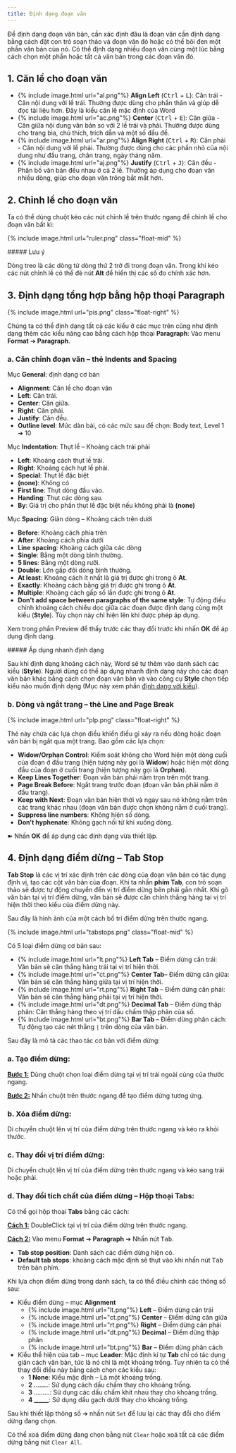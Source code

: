 ```yaml
---
title: Định dạng đoạn văn
---
```


Để định dạng đoạn văn bản, cần xác định đâu là đoạn văn cần định dạng bằng cách đặt con trỏ soạn thảo và đoạn văn đó hoặc có thể bôi đen một phần văn bản của nó. Có thể định dạng nhiều đoạn văn cùng một lúc bằng cách chọn một phần hoặc tất cả văn bản trong các đoạn văn đó.

## 1. Căn lề cho đoạn văn

- <span>{% include image.html url="al.png"%}<span> **Align Left** (<kbd>Ctrl</kbd> + <kbd>L</kbd>): Căn trái - Căn nội dung với lề trái. Thường được dùng cho phần thân và giúp dễ đọc tài liệu hơn. Đây là kiểu căn lề mặc định của Word
- <span>{% include image.html url="ac.png"%}<span> **Center** (<kbd>Ctrl</kbd> + <kbd>E</kbd>): Căn giữa - Căn giữa nội dung văn bản so với 2 lề trái và phải. Thường được dùng cho trang bìa, chú thích, trích dẫn và một số đầu đề.
- <span>{% include image.html url="ar.png"%}<span> **Align Right** (<kbd>Ctrl</kbd> + <kbd>R</kbd>): Căn phải - Căn nội dung với lề phải. Thường được dùng cho các phần nhỏ của nội dung như đầu trang, chân trang, ngày tháng năm.
- <span>{% include image.html url="aj.png"%}<span> **Justify** (<kbd>Ctrl</kbd> + <kbd>J</kbd>): Căn đều - Phân bố văn bản đều nhau ở cả 2 lề. Thường áp dụng cho đoạn văn nhiều dòng, giúp cho đoạn văn trông bắt mắt hơn.

## 2. Chỉnh lề cho đoạn văn

Ta có thể dùng chuột kéo các nút chỉnh lề trên thước ngang để chỉnh lề cho đoạn văn bất kì:

{% include image.html url="ruler.png" class="float-mid" %}

<div class="note primary" markdown="1">
##### Lưu ý

Dòng treo là các dòng từ dòng thứ 2 trở đi trong đoạn văn. Trong khi kéo các nút chỉnh lề có thể đè nút **Alt** để hiển thị các số đo chính xác hơn.
</div>

## 3. Định dạng tổng hợp bằng hộp thoại Paragraph

{% include image.html url="pis.png" class="float-right" %}

Chúng ta có thể định dạng tất cả các kiểu ở các mục trên cũng như định dạng thêm các kiểu nâng cao bằng cách hộp thoại **Paragraph**: Vào menu **Format** ➔ **Paragraph**.

### a. Căn chỉnh đoạn văn – thẻ **Indents and Spacing**

Mục **General**: định dạng cơ bản

- **Alignment**: Căn lề cho đoạn văn
- **Left**: Căn trái.
- **Center**: Căn giữa.
- **Right**: Căn phải.
- **Justify**: Căn đều.
- **Outline level**: Mức dàn bài, có các mức sau để chọn: Body text, Level 1 ➔ 10

Mục **Indentation**: Thụt lề – Khoảng cách trái phải

- **Left**: Khoảng cách thụt lề trái.
- **Right**: Khoảng cách hụt lề phải.
- **Special**: Thụt lề đặc biệt
- **(none)**: Không có
- **First line**: Thụt dòng đầu vào.
- **Handing**: Thụt các dòng sau.
- **By**: Giá trị cho phần thụt lề đặc biệt nếu không phải là **(none)**

Mục **Spacing**: Giãn dòng – Khoảng cách trên dưới

- **Before**: Khoảng cách phía trên
- **After**: Khoảng cách phía dưới
- **Line** **spacing**: Khoảng cách giữa các dòng
- **Single**: Bằng một dòng bình thường.
- **5 lines**: Bằng một dòng rưỡi.
- **Double**: Lớn gấp đôi dòng bình thường.
- **At least**: Khoảng cách ít nhất là giá trị được ghi trong ô **At**.
- **Exactly**: Khoảng cách bằng giá trị được ghi trong ô **At**.
- **Multiple**: Khoảng cách gấp số lần được ghi trong ô **At**.
- **Don't add space between paragraphs of the same style**: Tự động điều chỉnh khoảng cách chiều dọc giữa các đoạn được định dạng cùng một kiểu (**Style**). Tùy chọn này chỉ hiện lên khi được phép áp dụng.

Xem trong phần Preview để thấy trước các thay đổi trước khi nhấn **OK** để áp dụng định dạng.

<div class="note danger" markdown="1">
##### Áp dụng nhanh định dạng

Sau khi định dạng khoảng cách này, Word sẽ tự thêm vào danh sách các kiểu (**Style**). Người dùng có thể áp dụng nhanh định dạng này cho các đoạn văn bản khác bằng cách chọn đoạn văn bản và vào công cụ **Style** chọn tiếp kiểu nào muốn định dạng (Mục này xem phần [định dạng với kiểu](/it/word/styles)).
</div>

### b. Dòng và ngắt trang – thẻ **Line and Page Break**

{% include image.html url="plp.png" class="float-right" %}

Thẻ này chứa các lựa chọn điều khiển điều gì xảy ra nếu dòng hoặc đoạn văn bản bị ngắt qua một trang. Bao gồm các lựa chọn:

- **Widow/Orphan Control**: Kiểm soát không cho Word hiện một dòng cuối của đoạn ở đầu trang (hiện tượng này gọi là **Widow**) hoặc hiện một dòng đầu của đoạn ở cuối trang (hiện tượng này gọi là **Orphan**).
- **Keep Lines Together**: Đoạn văn bản phải nằm trọn trên một trang.
- **Page Break Before**: Ngắt trang trước đoạn (đoạn văn bản phải nằm ở đầu trang).
- **Keep with Next**: Đoạn văn bản hiện thời và ngay sau nó không nằm trên các trang khác nhau (đoạn văn bản được chọn không nằm ở cuối trang).
- **Suppress line numbers**: Không hiện số dòng.
- **Don’t hyphenate**: Không gạch nối từ khi xuống dòng.

➽ Nhấn **OK** để áp dụng các định dạng vừa thiết lập.

## 4. Định dạng điểm dừng – Tab Stop

**Tab Stop** là các vị trí xác định trên các dòng của đoạn văn bản có tác dụng định vị, tạo các cột văn bản của đoạn. Khi ta nhấn **phím Tab**, con trỏ soạn thảo sẽ được tự động chuyển đến vị trí điểm dừng bên phải gần nhất. Khi gõ văn bản tại vị trí điểm dừng, văn bản sẽ được căn chỉnh thẳng hàng tại vị trí hiện thời theo kiểu của điểm dừng này.

Sau đây là hình ảnh của một cách bố trí điểm dừng trên thước ngang.

{% include image.html url="tabstops.png" class="float-mid" %}

Có 5 loại điểm dừng cơ bản sau:

- <span>{% include image.html url="lt.png"%}<span> **Left Tab** – Điểm dừng căn trái: Văn bản sẽ căn thẳng hàng trái tại vị trí hiện thời.
- <span>{% include image.html url="ct.png"%}<span> **Center Tab**– Điểm dừng căn giữa: Văn bản sẽ căn thẳng hàng giữa tại vị trí hiện thời.
- <span>{% include image.html url="rt.png"%}<span> **Right Tab** – Điểm dừng căn phải: Văn bản sẽ căn thẳng hàng phải tại vị trí hiện thời.
- <span>{% include image.html url="dt.png"%}<span> **Decimal Tab** – Điểm dừng thập phân: Căn thẳng hàng theo vị trí dấu chấm thập phân của số.
- <span>{% include image.html url="bt.png"%}<span> **Bar Tab** – Điểm dừng phân cách: Tự động tạo các nét thẳng `|` trên dòng của văn bản.

Sau đây là mô tả các thao tác cơ bản với điểm dừng:

### a. Tạo điểm dừng:

**<u>Bước 1:</u>** Dùng chuột chọn loại điểm dừng tại vị trí trái ngoài cùng của thước ngang.

**<u>Bước 2:</u>** Nhấn chuột trên thước ngang để tạo điểm dừng tương ứng.

### b. Xóa điểm dừng:

Di chuyển chuột lên vị trí của điểm dừng trên thước ngang và kéo ra khỏi thước.

### c. Thay đổi vị trí điểm dừng:

Di chuyển chuột lên vị trí của điểm dừng trên thước ngang và kéo sang trái hoặc phải.

### d. Thay đổi tích chất của điểm dừng – Hộp thoại **Tabs**:

Có thể gọi hộp thoại **Tabs** bằng các cách:

**<u>Cách 1:</u>** DoubleClick tại vị trí của điểm dừng trên thước ngang.

**<u>Cách 2:</u>** Vào menu **Format** ➔ **Paragraph** ➔ Nhấn nút <kbd>Tab</kbd>.

- **Tab stop position**: Danh sách các điểm dừng hiện có.
- **Default tab stops**: khoảng cách mặc định sẽ thụt vào khi nhấn nút <kbd>Tab</kbd> trên bàn phím.

Khi lựa chọn điểm dừng trong danh sách, ta có thể điều chỉnh các thông số sau:

- Kiểu điểm dừng – mục **Alignment**
    + <span>{% include image.html url="lt.png"%}<span> **Left** – Điểm dừng căn trái
    + <span>{% include image.html url="ct.png"%}<span> **Center** – Điểm dừng căn giữa
    + <span>{% include image.html url="rt.png"%}<span> **Right** – Điểm dừng căn phải
    + <span>{% include image.html url="dt.png"%}<span> **Decimal** – Điểm dừng thập phân
    + <span>{% include image.html url="bt.png"%}<span> **Bar** – Điểm dừng phân cách
- Kiểu thể hiện của tab – mục **Leader**: Mặc định kí tự **Tab** chỉ có tác dụng giãn cách văn bản, tức là nó chỉ là một khoảng trống. Tuy nhiên ta có thể thay đổi điều này bằng cách chọn các kiểu sau:
    + **1 None**: Kiểu mặc định – Là một khoảng trống.
    + **2 .......**: Sử dụng cách dấu chấm thay cho khoảng trống.
    + **3 <span style="font-size: 0.75rem;">.........</span>**: Sử dụng các dấu chấm khít nhau thay cho khoảng trống.
    + **4 _____**: Sử dụng dấu gạch dưới thay cho khoảng trống.

Sau khi thiết lập thông số ➔ nhấn nút `Set` để lưu lại các thay đổi cho điểm dừng đang chọn.

Có thể xoá điểm dừng đang chọn bằng nút `Clear` hoặc xoá tất cả các điểm dừng bằng nút `Clear All`.